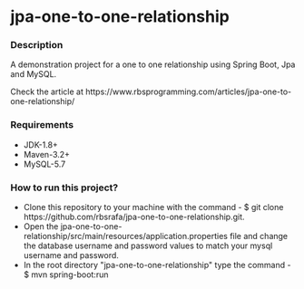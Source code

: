 # jpa-one-to-one-relationship

<h3>Description</h3>
<p>
  A demonstration project for a one to one relationship using Spring Boot, Jpa and MySQL.
</p>
<p>
  Check the article at https://www.rbsprogramming.com/articles/jpa-one-to-one-relationship/  
</p>

<h3>Requirements</h3>
<ul>
  <li>JDK-1.8+</li>
  <li>Maven-3.2+</li>
  <li>MySQL-5.7</li>
</ul>

<h3>How to run this project?</h3>
<ul>
  <li>
    Clone this repository to your machine with the command - $ git clone https://github.com/rbsrafa/jpa-one-to-one-relationship.git.
  </li>
  <li>
     Open the jpa-one-to-one-relationship/src/main/resources/application.properties file and change the database username and password values to match your mysql username and password.
  </li>
  <li>In the root directory "jpa-one-to-one-relationship" type the command - $ mvn spring-boot:run</li>
</ul>

